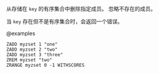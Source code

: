 从存储在 `key` 的有序集合中删除指定成员。
忽略不存在的成员。

当 `key` 存在但不是有序集合时，会返回一个错误。

@examples

```cli
ZADD myzset 1 "one"
ZADD myzset 2 "two"
ZADD myzset 3 "three"
ZREM myzset "two"
ZRANGE myzset 0 -1 WITHSCORES
```
